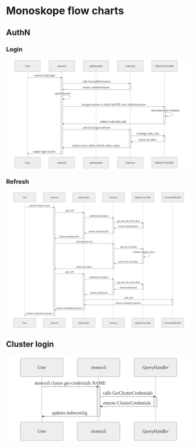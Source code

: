 # Monoskope flow charts

## AuthN

### Login

![image](images/sd-monoctl-auth.mmd.png)

### Refresh

![image](images/sd-monoctl-refresh.mmd.png)

## Cluster login

![image](images/sd-monoctl-cluster-get-credentials.mmd.png)
